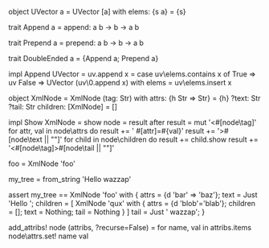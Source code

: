 object UVector a = UVector [a]
  with elems: {s a} = {s}

trait Append a =
  append: a b -> b -> a b

trait Prepend a = 
  prepend: a b -> b -> a b

trait DoubleEnded a = {Append a; Prepend a}

impl Append UVector =
  uv.append x = case uv\elems.contains x of 
    True => uv
    False => UVector (uv\0.append x) with elems = uv\elems.insert x

object XmlNode = XmlNode (tag: Str)
  with attrs: {h Str => Str} = {h}
       ?text: Str
       ?tail: Str
       children: [XmlNode] = []

impl Show XmlNode = 
  show node = result after
    result = mut '<#[node\tag]'
    for attr, val in node\attrs do result += ' #[attr]=#{val}'
    result += '>#[node\text || ""]'
    for child in node\children do result += child.show
    result += '<#[node\tag]>#[node\tail || ""]'


foo = XmlNode 'foo'

my_tree = from_string '<foo bar="baz">Hello <qux blob="blab"/> wazzap</foo>'

assert my_tree == 
  XmlNode 'foo'
    with {
      attrs = {d 'bar' => 'baz'};
      text = Just 'Hello ';
      children = [
        XmlNode 'qux'
          with {
            attrs = {d 'blob'='blab'};
            children = [];
            text = Nothing;
            tail = Nothing
          }
      ]
      tail = Just ' wazzap';
    }

add_attribs! node (attribs, ?recurse=False) = 
  for name, val in attribs.items
    node\attrs.set! name val
  
